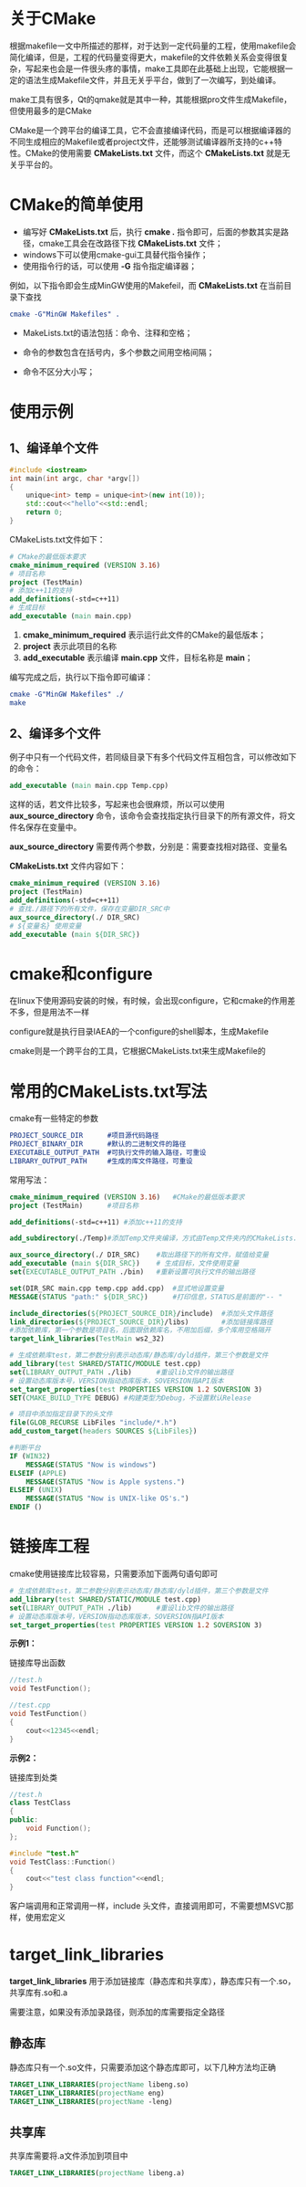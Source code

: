 # 关于CMake

根据makefile一文中所描述的那样，对于达到一定代码量的工程，使用makefile会简化编译，但是，工程的代码量变得更大，makefile的文件依赖关系会变得很复杂，写起来也会是一件很头疼的事情，make工具即在此基础上出现，它能根据一定的语法生成Makefile文件，并且无关乎平台，做到了一次编写，到处编译。

make工具有很多，Qt的qmake就是其中一种，其能根据pro文件生成Makefile，但使用最多的是CMake

CMake是一个跨平台的编译工具，它不会直接编译代码，而是可以根据编译器的不同生成相应的Makefile或者project文件，还能够测试编译器所支持的c++特性。CMake的使用需要 **CMakeLists.txt** 文件，而这个 **CMakeLists.txt** 就是无关乎平台的。

# CMake的简单使用

- 编写好 **CMakeLists.txt** 后，执行 **cmake .** 指令即可，后面的参数其实是路径，cmake工具会在改路径下找 **CMakeLists.txt** 文件；
- windows下可以使用cmake-gui工具替代指令操作；
- 使用指令行的话，可以使用 **-G** 指令指定编译器；

例如，以下指令即会生成MinGW使用的Makefeil，而 **CMakeLists.txt** 在当前目录下查找

```cmake
cmake -G"MinGW Makefiles" .
```

- MakeLists.txt的语法包括：命令、注释和空格；

- 命令的参数包含在括号内，多个参数之间用空格间隔；
- 命令不区分大小写；

# 使用示例

## 1、编译单个文件

```c++
#include <iostream>
int main(int argc, char *argv[])
{
    unique<int> temp = unique<int>(new int(10));
    std::cout<<"hello"<<std::endl;
    return 0;
}
```

CMakeLists.txt文件如下：

```cmake
# CMake的最低版本要求
cmake_minimum_required (VERSION 3.16)
# 项目名称
project (TestMain)
# 添加c++11的支持
add_definitions(-std=c++11)
# 生成目标
add_executable (main main.cpp)
```

1. **cmake_minimum_required** 表示运行此文件的CMake的最低版本；
2. **project** 表示此项目的名称
3. **add_executable** 表示编译 **main.cpp** 文件，目标名称是 **main**；

编写完成之后，执行以下指令即可编译：

```cmake
cmake -G"MinGW Makefiles" ./
make
```

## 2、编译多个文件

例子中只有一个代码文件，若同级目录下有多个代码文件互相包含，可以修改如下的命令：

```cmake
add_executable (main main.cpp Temp.cpp)
```

这样的话，若文件比较多，写起来也会很麻烦，所以可以使用 **aux_source_directory** 命令，该命令会查找指定执行目录下的所有源文件，将文件名保存在变量中。

**aux_source_directory** 需要传两个参数，分别是：需要查找相对路径、变量名

**CMakeLists.txt** 文件内容如下：

```cmake
cmake_minimum_required (VERSION 3.16)
project (TestMain)
add_definitions(-std=c++11)
# 查找./路径下的所有文件，保存在变量DIR_SRC中
aux_source_directory(./ DIR_SRC)
# ${变量名} 使用变量
add_executable (main ${DIR_SRC})
```

# cmake和configure

在linux下使用源码安装的时候，有时候，会出现configure，它和cmake的作用差不多，但是用法不一样

configure就是执行目录IAEA的一个configure的shell脚本，生成Makefile

cmake则是一个跨平台的工具，它根据CMakeLists.txt来生成Makefile的

# 常用的CMakeLists.txt写法

cmake有一些特定的参数

```cmake
PROJECT_SOURCE_DIR		#项目源代码路径
PROJECT_BINARY_DIR		#默认的二进制文件的路径
EXECUTABLE_OUTPUT_PATH	#可执行文件的输入路径，可重设
LIBRARY_OUTPUT_PATH		#生成的库文件路径，可重设
```

常用写法：

```cmake
cmake_minimum_required (VERSION 3.16)	#CMake的最低版本要求
project (TestMain)		#项目名称

add_definitions(-std=c++11)	#添加c++11的支持

add_subdirectory(./Temp)#添加Temp文件夹编译，方式由Temp文件夹内的CMakeLists.txt负责

aux_source_directory(./ DIR_SRC)	#取出路径下的所有文件，赋值给变量
add_executable (main ${DIR_SRC})	# 生成目标，文件使用变量
set(EXECUTABLE_OUTPUT_PATH ./bin)	#重新设置可执行文件的输出路径

set(DIR_SRC main.cpp temp.cpp add.cpp)	#显式地设置变量
MESSAGE(STATUS "path:" ${DIR_SRC})		#打印信息，STATUS是前面的"-- "

include_directories(${PROJECT_SOURCE_DIR}/include)	#添加头文件路径
link_directories(${PROJECT_SOURCE_DIR}/libs)		#添加链接库路径
#添加依赖库，第一个参数是项目名，后面跟依赖库名，不用加后缀，多个库用空格隔开
target_link_libraries(TestMain ws2_32)	

# 生成依赖库test，第二参数分别表示动态库/静态库/dyld插件，第三个参数是文件
add_library(test SHARED/STATIC/MODULE test.cpp)
set(LIBRARY_OUTPUT_PATH ./lib)		#重设lib文件的输出路径
# 设置动态库版本号，VERSION指动态库版本，SOVERSION指API版本
set_target_properties(test PROPERTIES VERSION 1.2 SOVERSION 3)
SET(CMAKE_BUILD_TYPE DEBUG) #构建类型为Debug，不设置默认Release

# 项目中添加指定目录下的头文件
file(GLOB_RECURSE LibFiles "include/*.h")
add_custom_target(headers SOURCES ${LibFiles})

#判断平台
IF (WIN32)
	MESSAGE(STATUS "Now is windows")
ELSEIF (APPLE)
	MESSAGE(STATUS "Now is Apple systens.")
ELSEIF (UNIX)
	MESSAGE(STATUS "Now is UNIX-like OS's.")
ENDIF ()
```

# 链接库工程

cmake使用链接库比较容易，只需要添加下面两句语句即可

```cmake
# 生成依赖库test，第二参数分别表示动态库/静态库/dyld插件，第三个参数是文件
add_library(test SHARED/STATIC/MODULE test.cpp)
set(LIBRARY_OUTPUT_PATH ./lib)		#重设lib文件的输出路径
# 设置动态库版本号，VERSION指动态库版本，SOVERSION指API版本
set_target_properties(test PROPERTIES VERSION 1.2 SOVERSION 3)
```

**示例1：**

链接库导出函数

```c++
//test.h
void TestFunction();
```

```c++
//test.cpp
void TestFunction()
{
    cout<<12345<<endl;
}
```

**示例2：**

链接库到处类

```c++
//test.h
class TestClass
{
public:
    void Function();
};
```

```c++
#include "test.h"
void TestClass::Function()
{
    cout<<"test class function"<<endl;
}
```

客户端调用和正常调用一样，include 头文件，直接调用即可，不需要想MSVC那样，使用宏定义

# target_link_libraries

**target_link_libraries** 用于添加链接库（静态库和共享库），静态库只有一个.so，共享库有.so和.a

需要注意，如果没有添加录路径，则添加的库需要指定全路径

## 静态库

静态库只有一个.so文件，只需要添加这个静态库即可，以下几种方法均正确

```cmake
TARGET_LINK_LIBRARIES(projectName libeng.so)
TARGET_LINK_LIBRARIES(projectName eng)
TARGET_LINK_LIBRARIES(projectName -leng)
```

## 共享库

共享库需要将.a文件添加到项目中

```cmake
TARGET_LINK_LIBRARIES(projectName libeng.a)
```

